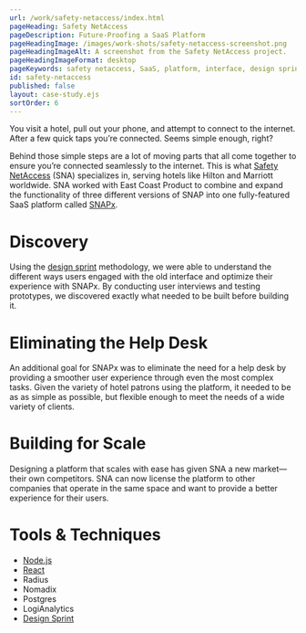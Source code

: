 ```yaml
---
url: /work/safety-netaccess/index.html
pageHeading: Safety NetAccess
pageDescription: Future-Proofing a SaaS Platform
pageHeadingImage: /images/work-shots/safety-netaccess-screenshot.png
pageHeadingImageAlt: A screenshot from the Safety NetAccess project.
pageHeadingImageFormat: desktop
pageKeywords: safety netaccess, SaaS, platform, interface, design sprint, user interviews, prototype, prototyping, user testing, user experience, node.js, node, react, radius, nomadix, postgres, logianalytics, discovery, scale
id: safety-netaccess
published: false
layout: case-study.ejs
sortOrder: 6
---
```


<p class="paragraph--major">You visit a hotel, pull out your phone, and attempt to connect to the internet. After a few quick taps you’re connected. Seems simple enough, right?</p>

<p class="paragraph--major">Behind those simple steps are a lot of moving parts that all come together to ensure you’re connected seamlessly to the internet. This is what <a href="http://safetynetaccess.com/">Safety NetAccess</a> (SNA) specializes in, serving hotels like Hilton and Marriott worldwide. SNA worked with East Coast Product to combine and expand the functionality of three different versions of SNAP into one fully-featured SaaS platform called <a href="http://safetynetaccess.com/#networks-snapx">SNAPx</a>.</p>

<h1 class="text-heading-one">Discovery</h1>

<p>Using the <a href="http://www.gv.com/sprint/">design sprint</a> methodology, we were able to understand the different ways users engaged with the old interface and optimize their experience with SNAPx. By conducting user interviews and testing prototypes, we discovered exactly what needed to be built before building it.</p>

<h1 class="text-heading-one">Eliminating the Help Desk</h1>

<p>An additional goal for SNAPx was to eliminate the need for a help desk by providing a smoother user experience through even the most complex tasks. Given the variety of hotel patrons using the platform, it needed to be as as simple as possible, but flexible enough to meet the needs of a wide variety of clients.</p>

<h1 class="text-heading-one">Building for Scale</h1>

<p>Designing a platform that scales with ease has given SNA a new market—their own competitors. SNA can now license the platform to other companies that operate in the same space and want to provide a better experience for their users.</p>

<h1 class="text-heading-one">Tools &amp; Techniques</h1>

<ul>
  <li><a href="/technologies/node">Node.js</a></li>
  <li><a href="/technologies/react">React</a></li>
  <li>Radius</li>
  <li>Nomadix</li>
  <li>Postgres</li>
  <li>LogiAnalytics</li>
  <li><a href="http://www.gv.com/sprint/">Design Sprint</a></li>
</ul>